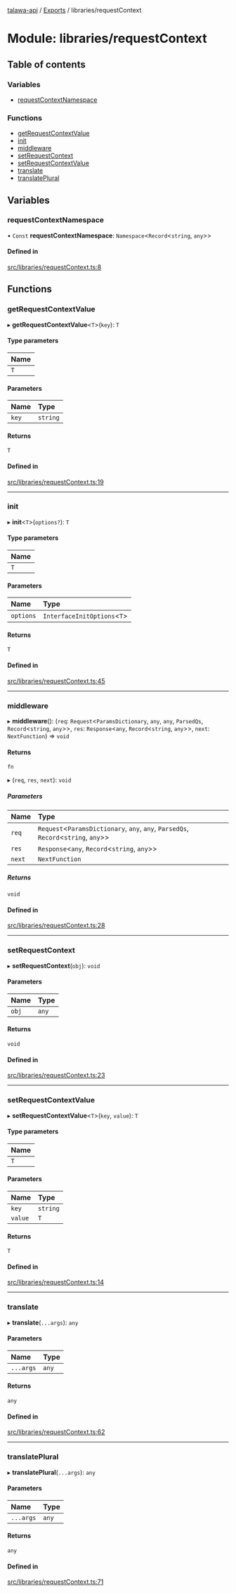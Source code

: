 [talawa-api](../README.md) / [Exports](../modules.md) / libraries/requestContext

# Module: libraries/requestContext

## Table of contents

### Variables

- [requestContextNamespace](libraries_requestContext.md#requestcontextnamespace)

### Functions

- [getRequestContextValue](libraries_requestContext.md#getrequestcontextvalue)
- [init](libraries_requestContext.md#init)
- [middleware](libraries_requestContext.md#middleware)
- [setRequestContext](libraries_requestContext.md#setrequestcontext)
- [setRequestContextValue](libraries_requestContext.md#setrequestcontextvalue)
- [translate](libraries_requestContext.md#translate)
- [translatePlural](libraries_requestContext.md#translateplural)

## Variables

### requestContextNamespace

• `Const` **requestContextNamespace**: `Namespace`\<`Record`\<`string`, `any`\>\>

#### Defined in

[src/libraries/requestContext.ts:8](https://github.com/PalisadoesFoundation/talawa-api/blob/1bb35e9/src/libraries/requestContext.ts#L8)

## Functions

### getRequestContextValue

▸ **getRequestContextValue**\<`T`\>(`key`): `T`

#### Type parameters

| Name |
| :------ |
| `T` |

#### Parameters

| Name | Type |
| :------ | :------ |
| `key` | `string` |

#### Returns

`T`

#### Defined in

[src/libraries/requestContext.ts:19](https://github.com/PalisadoesFoundation/talawa-api/blob/1bb35e9/src/libraries/requestContext.ts#L19)

___

### init

▸ **init**\<`T`\>(`options?`): `T`

#### Type parameters

| Name |
| :------ |
| `T` |

#### Parameters

| Name | Type |
| :------ | :------ |
| `options` | `InterfaceInitOptions`\<`T`\> |

#### Returns

`T`

#### Defined in

[src/libraries/requestContext.ts:45](https://github.com/PalisadoesFoundation/talawa-api/blob/1bb35e9/src/libraries/requestContext.ts#L45)

___

### middleware

▸ **middleware**(): (`req`: `Request`\<`ParamsDictionary`, `any`, `any`, `ParsedQs`, `Record`\<`string`, `any`\>\>, `res`: `Response`\<`any`, `Record`\<`string`, `any`\>\>, `next`: `NextFunction`) => `void`

#### Returns

`fn`

▸ (`req`, `res`, `next`): `void`

##### Parameters

| Name | Type |
| :------ | :------ |
| `req` | `Request`\<`ParamsDictionary`, `any`, `any`, `ParsedQs`, `Record`\<`string`, `any`\>\> |
| `res` | `Response`\<`any`, `Record`\<`string`, `any`\>\> |
| `next` | `NextFunction` |

##### Returns

`void`

#### Defined in

[src/libraries/requestContext.ts:28](https://github.com/PalisadoesFoundation/talawa-api/blob/1bb35e9/src/libraries/requestContext.ts#L28)

___

### setRequestContext

▸ **setRequestContext**(`obj`): `void`

#### Parameters

| Name | Type |
| :------ | :------ |
| `obj` | `any` |

#### Returns

`void`

#### Defined in

[src/libraries/requestContext.ts:23](https://github.com/PalisadoesFoundation/talawa-api/blob/1bb35e9/src/libraries/requestContext.ts#L23)

___

### setRequestContextValue

▸ **setRequestContextValue**\<`T`\>(`key`, `value`): `T`

#### Type parameters

| Name |
| :------ |
| `T` |

#### Parameters

| Name | Type |
| :------ | :------ |
| `key` | `string` |
| `value` | `T` |

#### Returns

`T`

#### Defined in

[src/libraries/requestContext.ts:14](https://github.com/PalisadoesFoundation/talawa-api/blob/1bb35e9/src/libraries/requestContext.ts#L14)

___

### translate

▸ **translate**(`...args`): `any`

#### Parameters

| Name | Type |
| :------ | :------ |
| `...args` | `any` |

#### Returns

`any`

#### Defined in

[src/libraries/requestContext.ts:62](https://github.com/PalisadoesFoundation/talawa-api/blob/1bb35e9/src/libraries/requestContext.ts#L62)

___

### translatePlural

▸ **translatePlural**(`...args`): `any`

#### Parameters

| Name | Type |
| :------ | :------ |
| `...args` | `any` |

#### Returns

`any`

#### Defined in

[src/libraries/requestContext.ts:71](https://github.com/PalisadoesFoundation/talawa-api/blob/1bb35e9/src/libraries/requestContext.ts#L71)
